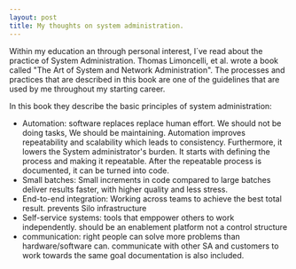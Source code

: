 ```yaml
---
layout: post
title: My thoughts on system administration.
---
```


Within my education an through personal interest,
I´ve read about the practice of System Administration. Thomas Limoncelli, et al. wrote a book called "The Art of System and Network Administration".
The processes and practices that are described in this book are one of the guidelines that are used by me throughout my starting career.

In this book they describe the basic principles of system administration:
- Automation: software replaces replace human effort. We should not be doing tasks, We should be maintaining. Automation improves repeatability and scalability which leads to consistency.
	Furthermore, it lowers the System administrator's burden. It starts with defining the process and making it repeatable. After the repeatable process is documented, it can be turned into code.
- Small batches: Small increments in code compared to large batches deliver results faster, with higher quality and less stress. 
- End-to-end integration: Working across teams to achieve the best total result. prevents Silo infrastructure
- Self-service systems: tools that emppower others to work independently. should be an enablement platform not a control structure
- communication: right people can solve more problems than hardware/software can. communicate with other SA and customers to work towards the same goal
	documentation is also included.  
    
    
    